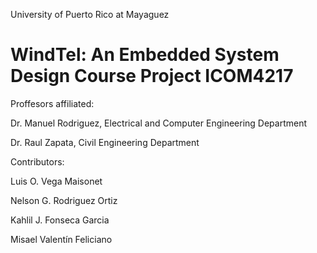 University of Puerto Rico at Mayaguez

# WindTel: An Embedded System Design Course Project ICOM4217

Proffesors affiliated:

Dr. Manuel Rodriguez, Electrical and Computer Engineering Department

Dr. Raul Zapata, Civil Engineering Department

Contributors:

Luis O. Vega Maisonet

Nelson G. Rodriguez Ortiz

Kahlil J. Fonseca Garcia

Misael Valentín Feliciano
